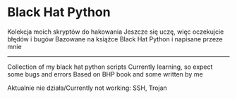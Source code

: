 # Black Hat Python
Kolekcja moich skryptów do hakowania
Jeszcze się uczę, więc oczekujcie błędów i bugów
Bazowane na książce Black Hat Python i napisane przeze mnie
* * *
Collection of my black hat python scripts
Currently learning, so expect some bugs and errors
Based on BHP book and some written by me

Aktualnie nie działa/Currently not working: SSH, Trojan
